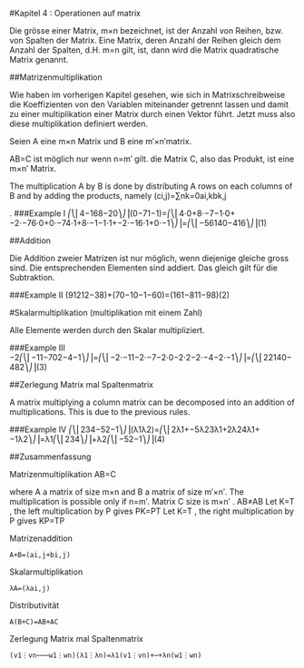 #Kapitel 4 : Operationen auf matrix

Die grösse einer Matrix, m×n bezeichnet, ist der Anzahl von Reihen, bzw. von Spalten der Matrix. Eine Matrix, deren Anzahl der Reihen gleich dem Anzahl der Spalten, d.H. m=n gilt, ist, dann wird die Matrix quadratische Matrix genannt.


##Matrizenmultiplikation

Wie haben im vorherigen Kapitel gesehen, wie sich in Matrixschreibweise die Koeffizienten von den Variablen miteinander getrennt lassen und damit zu einer multiplikation einer Matrix durch einen Vektor führt. Jetzt muss also diese multiplikation definiert werden.

Seien A eine m×n Matrix und B eine m′×n′matrix.

AB=C ist möglich nur wenn n=m′ gilt. die Matrix C, also das Produkt, ist eine m×n′ Matrix.


The multiplication A by B is done by distributing A rows on each columns of B and by adding the products, namely (ci,j)=∑nk=0ai,kbk,j

.
###Example I
⎛⎝⎜4−168−20⎞⎠⎟(0−71−1)=⎛⎝⎜4⋅0+8⋅−7−1⋅0+−2⋅−76⋅0+0⋅−74⋅1+8⋅−1−1⋅1+−2⋅−16⋅1+0⋅−1⎞⎠⎟=⎛⎝⎜−56140−416⎞⎠⎟(1)

##Addition

Die Addition zweier Matrizen ist nur möglich, wenn diejenige gleiche gross sind. Die entsprechenden Elementen sind addiert. Das gleich gilt für die Subtraktion.

###Example II
(91212−38)+(70−10−1−60)=(161−811−98)(2)

#Skalarmultiplikation (multiplikation mit einem Zahl)

Alle Elemente werden durch den Skalar multipliziert.

###Example III
−2⎛⎝⎜−11−702−4−1⎞⎠⎟=⎛⎝⎜−2⋅−11−2⋅−7−2⋅0−2⋅2−2⋅−4−2⋅−1⎞⎠⎟=⎛⎝⎜22140−482⎞⎠⎟(3)

##Zerlegung Matrix mal Spaltenmatrix

A matrix multiplying a column matrix can be decomposed into an addition of multiplications. This is due to the previous rules.

###Example IV
⎛⎝⎜234−52−1⎞⎠⎟(λ1λ2)=⎛⎝⎜2λ1+−5λ23λ1+2λ24λ1+−1λ2⎞⎠⎟=λ1⎛⎝⎜234⎞⎠⎟+λ2⎛⎝⎜−52−1⎞⎠⎟(4)

##Zusammenfassung

Matrizenmultiplikation
    AB=C

where A a matrix of size m×n and B a matrix of size m′×n′. The multiplication is possible only if n=m′. Matrix C size is m×n′
.
AB≠AB
Let K=T
, the left multiplication by P gives PK=PT
Let K=T
, the right multiplication by P gives KP=TP

Matrizenaddition

    A+B=(ai,j+bi,j)

Skalarmultiplikation

    λA=(λai,j)

Distributivität

    A(B+C)=AB+AC

Zerlegung Matrix mal Spaltenmatrix

    (v1⋮vn⋯⋯⋯w1⋮wn)(λ1⋮λn)=λ1(v1⋮vn)+⋯+λn(w1⋮wn)
